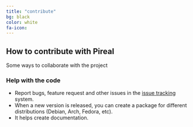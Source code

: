 ```yaml
---
title: "contribute"
bg: black
color: white
fa-icon:
---
```


## How to contribute with Pireal
Some ways to collaborate with the project

### Help with the code

* Report bugs, feature request and other issues in the [issue tracking](https://github.com/centaurialpha/pireal/issues) system.
* When a new version is released, you can create a package for different distributions (Debian, Arch, Fedora, etc).
* It helps create documentation.

<!--

### Embed your video like this:
{: .left}

{% highlight html linenos=table %}
<div class="icontain">
  <iframe src="//www.youtube.com/embed/8yis7GzlXNM" allowfullscreen></iframe>
</div>
{% endhighlight %}

It'll play like this funny video below! Try resizing the page!

Photo layouts are also really cool and dynamically resizable. Check out the photos/gallery section at [magiciansanfrancisco.com](http://magiciansanfrancisco.com) for a demo and see [the source code](https://github.com/strongrobert/MagicianSanFrancisco) for how.

<div class="icontain"><iframe src="//www.youtube.com/embed/8yis7GzlXNM" allowfullscreen></iframe></div>

-->